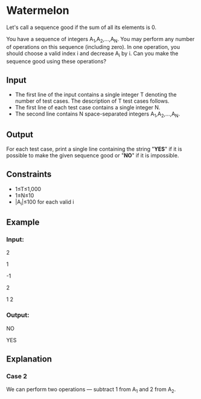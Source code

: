 # Watermelon

Let's call a sequence good if the sum of all its elements is 0.

You have a sequence of integers A<sub>1</sub>,A<sub>2</sub>,…,A<sub>N</sub>. 
You may perform any number of operations on this sequence (including zero). 
In one operation, you should choose a valid index i and decrease A<sub>i</sub> by i. 
Can you make the sequence good using these operations?

## Input

- The first line of the input contains a single integer T denoting the number of test cases. The description of T test cases follows.
- The first line of each test case contains a single integer N.
- The second line contains N space-separated integers A<sub>1</sub>,A<sub>2</sub>,…,A<sub>N</sub>.

## Output

For each test case, print a single line containing the string "**YES**" if it is possible to make 
the given sequence good or "**NO**" if it is impossible.

## Constraints

- 1≤T≤1,000
- 1≤N≤10
- |A<sub>i</sub>|≤100 for each valid i

## Example

### Input:

2

1

-1

2

1 2

### Output:

NO

YES

## Explanation

### Case 2

We can perform two operations ― subtract 1 from A<sub>1</sub> and 2 from A<sub>2</sub>.
